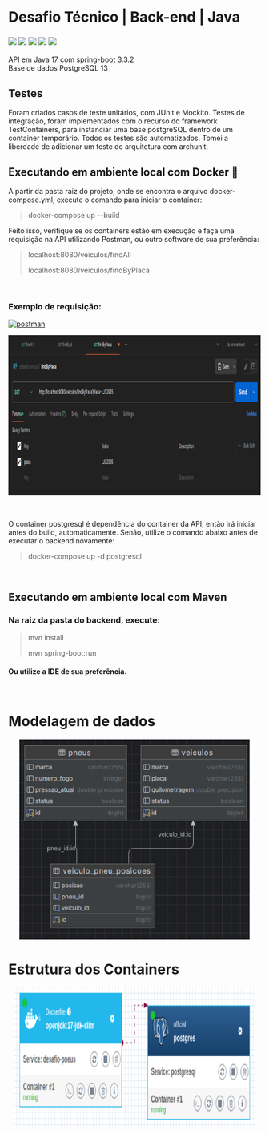 # Desafio Técnico | Back-end | Java

<h3>
<img src="https://img.shields.io/badge/Java-ED8B00?style=for-the-badge&logo=java&logoColor=white"/>
<img src="https://img.shields.io/badge/Spring_Boot-F2F4F9?style=for-the-badge&logo=spring-boot"/>
<img src="https://img.shields.io/badge/apache_maven-C71A36?style=for-the-badge&logo=apachemaven&logoColor=white"/>
<img src="https://img.shields.io/badge/PostgeSQL-003545?style=for-the-badge&logo=postgre&logoColor=white"/>
<img src="https://img.shields.io/badge/Docker-2CA5E0?style=for-the-badge&logo=docker&logoColor=white"/>
</h3>

API em Java 17 com spring-boot 3.3.2</br>
Base de dados PostgreSQL 13
</br>

## Testes
Foram criados casos de teste unitários, com JUnit e Mockito. Testes de integração, foram implementados com o recurso do framework TestContainers, para instanciar uma base postgreSQL dentro de um container temporário. Todos os testes são automatizados. Tomei a liberdade de adicionar um teste de arquitetura com archunit.

## Executando em ambiente local com Docker 🐋
A partir da pasta raiz do projeto, onde se encontra o arquivo docker-compose.yml, execute o comando para iniciar o container:
> docker-compose up --build
>

Feito isso, verifique se os containers estão em execução e faça uma requisição na API utilizando Postman, ou outro software de sua preferência:
> localhost:8080/veiculos/findAll
>
> localhost:8080/veiculos/findByPlaca
>
</br>

### Exemplo de requisição:

<a href="https://postman.com" target="_blank" rel="noreferrer">
  <img src="https://www.vectorlogo.zone/logos/getpostman/getpostman-icon.svg" alt="postman" width="28"
    height="28" />
</a>

<p align="center">
  <img width="800" height="320" src="desafio-pneus/src/main/resources/assets/postman-ex.png">
</p>

</br>

O container postgresql é dependência do container da API, então irá iniciar antes do build, automaticamente.
Senão, utilize o comando abaixo antes de executar o backend novamente:
> docker-compose up -d postgresql
>

</br>

## Executando em ambiente local com Maven
### Na raiz da pasta do backend, execute:
> mvn install
>
> mvn spring-boot:run 
> 

#### Ou utilize a IDE de sua preferência.

</br>

# Modelagem de dados

<p align="center">
  <img width="460" height="400" src="desafio-pneus/src/main/resources/assets/db.png">
</p>

# Estrutura dos Containers

<p align="center">
  <img width="480" height="280" src="desafio-pneus/src/main/resources/assets/docker.png">
</p>